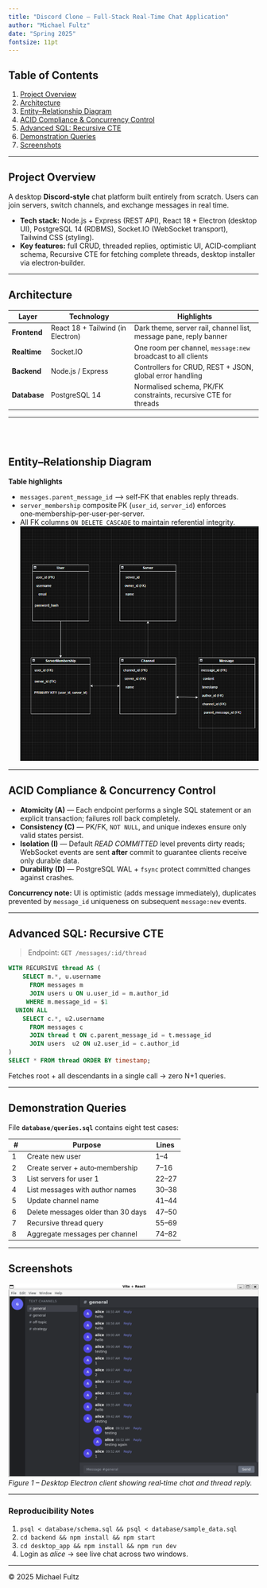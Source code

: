 ```yaml
---
title: "Discord Clone — Full-Stack Real-Time Chat Application"
author: "Michael Fultz"
date: "Spring 2025"
fontsize: 11pt           
---
```


## Table of Contents
1. [Project Overview](#project-overview)  
2. [Architecture](#architecture)  
3. [Entity–Relationship Diagram](#entity–relationship-diagram)  
4. [ACID Compliance & Concurrency Control](#acid-compliance--concurrency-control)  
5. [Advanced SQL: Recursive CTE](#advanced-sql-recursive-cte)  
6. [Demonstration Queries](#demonstration-queries)  
7. [Screenshots](#screenshots)  

---

## Project Overview
A desktop **Discord‑style** chat platform built entirely from scratch. Users can join servers, switch channels, and exchange messages in real time.  

* **Tech stack:** Node.js + Express (REST API), React 18 + Electron (desktop UI), PostgreSQL 14 (RDBMS), Socket.IO (WebSocket transport), Tailwind CSS (styling).  
* **Key features:** full CRUD, threaded replies, optimistic UI, ACID‑compliant schema, Recursive CTE for fetching complete threads, desktop installer via electron‑builder.

---

## Architecture
| Layer | Technology | Highlights |
|-------|------------|------------|
| **Frontend** | React 18 + Tailwind (in Electron) | Dark theme, server rail, channel list, message pane, reply banner |
| **Realtime** | Socket.IO | One room per channel, `message:new` broadcast to all clients |
| **Backend** | Node.js / Express | Controllers for CRUD, REST + JSON, global error handling |
| **Database** | PostgreSQL 14 | Normalised schema, PK/FK constraints, recursive CTE for threads |

---


<br>
<br>


## Entity–Relationship Diagram

**Table highlights**  
* `messages.parent_message_id` ⟶ self‑FK that enables reply threads.  
* `server_membership` composite PK (`user_id`, `server_id`) enforces one‑membership‑per‑user‑per‑server.  
* All FK columns `ON DELETE CASCADE` to maintain referential integrity.
![ER Diagram](screenshots/ERDiagram.png)

---

## ACID Compliance & Concurrency Control
* **Atomicity (A)** — Each endpoint performs a single SQL statement or an explicit transaction; failures roll back completely.  
* **Consistency (C)** — PK/FK, `NOT NULL`, and unique indexes ensure only valid states persist.  
* **Isolation (I)** — Default *READ COMMITTED* level prevents dirty reads; WebSocket events are sent **after** commit to guarantee clients receive only durable data.  
* **Durability (D)** — PostgreSQL WAL + `fsync` protect committed changes against crashes.  

**Concurrency note:** UI is optimistic (adds message immediately), duplicates prevented by `message_id` uniqueness on subsequent `message:new` events.

---

## Advanced SQL: Recursive CTE
> Endpoint: `GET /messages/:id/thread`

```sql
WITH RECURSIVE thread AS (
    SELECT m.*, u.username
      FROM messages m
      JOIN users u ON u.user_id = m.author_id
     WHERE m.message_id = $1              
  UNION ALL
    SELECT c.*, u2.username
      FROM messages c
      JOIN thread t ON c.parent_message_id = t.message_id
      JOIN users  u2 ON u2.user_id = c.author_id
)
SELECT * FROM thread ORDER BY timestamp;
```
Fetches root + all descendants in a single call → zero N+1 queries.

---

## Demonstration Queries
File **`database/queries.sql`** contains eight test cases:

| # | Purpose | Lines |
|---|---------|-------|
| 1 | Create new user | 1–4 |
| 2 | Create server + auto‑membership | 7–16 |
| 3 | List servers for user 1 | 22–27 |
| 4 | List messages with author names | 30–38 |
| 5 | Update channel name | 41–44 |
| 6 | Delete messages older than 30 days | 47–50 |
| 7 | Recursive thread query | 55–69 |
| 8 | Aggregate messages per channel | 74–82 |

---

## Screenshots
![Desktop App](screenshots/discord_clone.png)  
*Figure 1 – Desktop Electron client showing real‑time chat and thread reply.*

---

### Reproducibility Notes
1. `psql < database/schema.sql && psql < database/sample_data.sql`  
2. `cd backend && npm install && npm start`  
3. `cd desktop_app && npm install && npm run dev`  
4. Login as *alice* → see live chat across two windows.

---

© 2025 Michael Fultz


